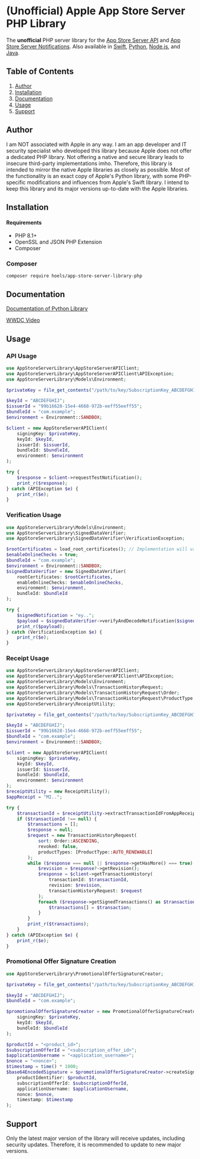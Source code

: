 # (Unofficial) Apple App Store Server PHP Library
The **unofficial** PHP server library for the
[App Store Server API](https://developer.apple.com/documentation/appstoreserverapi) and
[App Store Server Notifications](https://developer.apple.com/documentation/appstoreservernotifications).
Also available in
[Swift](https://github.com/apple/app-store-server-library-swift),
[Python](https://github.com/apple/app-store-server-library-python),
[Node.js](https://github.com/apple/app-store-server-library-node), and
[Java](https://github.com/apple/app-store-server-library-java).

## Table of Contents
1. [Author](#author)
2. [Installation](#installation)
3. [Documentation](#documentation)
4. [Usage](#usage)
5. [Support](#support)

## Author

I am NOT associated with Apple in any way. I am an app developer and IT security specialist who developed this library
because Apple does not offer a dedicated PHP library. Not offering a native and secure library leads to insecure
third-party implementations imho. Therefore, this library is intended to mirror the native Apple libraries as closely as
possible. Most of the functionality is an exact copy of Apple's Python library, with some PHP-specific modifications and
influences from Apple's Swift library. I intend to keep this library and its major versions up-to-date with the Apple
libraries.

## Installation

#### Requirements

- PHP 8.1+
- OpenSSL and JSON PHP Extension
- Composer

### Composer
```shell
composer require hoels/app-store-server-library-php
```

## Documentation

[Documentation of Python Library](https://apple.github.io/app-store-server-library-python/)

[WWDC Video](https://developer.apple.com/videos/play/wwdc2023/10143/)

## Usage

### API Usage

```php
use AppStoreServerLibrary\AppStoreServerAPIClient;
use AppStoreServerLibrary\AppStoreServerAPIClient\APIException;
use AppStoreServerLibrary\Models\Environment;

$privateKey = file_get_contents("/path/to/key/SubscriptionKey_ABCDEFGHIJ.p8"); // Implementation will vary

$keyId = "ABCDEFGHIJ";
$issuerId = "99b16628-15e4-4668-972b-eeff55eeff55";
$bundleId = "com.example";
$environment = Environment::SANDBOX;

$client = new AppStoreServerAPIClient(
    signingKey: $privateKey,
    keyId: $keyId,
    issuerId: $issuerId,
    bundleId: $bundleId,
    environment: $environment
);

try {
    $response = $client->requestTestNotification();
    print_r($response);
} catch (APIException $e) {
    print_r($e);
}
```

### Verification Usage

```php
use AppStoreServerLibrary\Models\Environment;
use AppStoreServerLibrary\SignedDataVerifier;
use AppStoreServerLibrary\SignedDataVerifier\VerificationException;

$rootCertificates = load_root_certificates(); // Implementation will vary
$enableOnlineChecks = true;
$bundleId = "com.example";
$environment = Environment::SANDBOX;
$signedDataVerifier = new SignedDataVerifier(
    rootCertificates: $rootCertificates,
    enableOnlineChecks: $enableOnlineChecks,
    environment: $environment,
    bundleId: $bundleId
);

try {
    $signedNotification = "ey..";
    $payload = $signedDataVerifier->verifyAndDecodeNotification($signedNotification);
    print_r($payload);
} catch (VerificationException $e) {
    print_r($e);
}
```

### Receipt Usage

```php
use AppStoreServerLibrary\AppStoreServerAPIClient;
use AppStoreServerLibrary\AppStoreServerAPIClient\APIException;
use AppStoreServerLibrary\Models\Environment;
use AppStoreServerLibrary\Models\TransactionHistoryRequest;
use AppStoreServerLibrary\Models\TransactionHistoryRequest\Order;
use AppStoreServerLibrary\Models\TransactionHistoryRequest\ProductType;
use AppStoreServerLibrary\ReceiptUtility;

$privateKey = file_get_contents("/path/to/key/SubscriptionKey_ABCDEFGHIJ.p8"); // Implementation will vary

$keyId = "ABCDEFGHIJ";
$issuerId = "99b16628-15e4-4668-972b-eeff55eeff55";
$bundleId = "com.example";
$environment = Environment::SANDBOX;

$client = new AppStoreServerAPIClient(
    signingKey: $privateKey,
    keyId: $keyId,
    issuerId: $issuerId,
    bundleId: $bundleId,
    environment: $environment
);
$receiptUtility = new ReceiptUtility();
$appReceipt = "MI..";

try {
    $transactionId = $receiptUtility->extractTransactionIdFromAppReceipt($appReceipt);
    if ($transactionId !== null) {
        $transactions = [];
        $response = null;
        $request = new TransactionHistoryRequest(
            sort: Order::ASCENDING,
            revoked: false,
            productTypes: [ProductType::AUTO_RENEWABLE]
        );
        while ($response === null || $response->getHasMore() === true) {
            $revision = $response?->getRevision();
            $response = $client->getTransactionHistory(
                transactionId: $transactionId,
                revision: $revision,
                transactionHistoryRequest: $request
            );
            foreach ($response->getSignedTransactions() as $transaction) {
                $transactions[] = $transaction;
            }
        }
        print_r($transactions);
    }
} catch (APIException $e) {
    print_r($e);
}
```

### Promotional Offer Signature Creation

```php
use AppStoreServerLibrary\PromotionalOfferSignatureCreator;

$privateKey = file_get_contents("/path/to/key/SubscriptionKey_ABCDEFGHIJ.p8"); // Implementation will vary

$keyId = "ABCDEFGHIJ";
$bundleId = "com.example";

$promotionalOfferSignatureCreator = new PromotionalOfferSignatureCreator(
    signingKey: $privateKey,
    keyId: $keyId,
    bundleId: $bundleId
);

$productId = "<product_id>";
$subscriptionOfferId = "<subscription_offer_id>";
$applicationUsername = "<application_username>";
$nonce = "<nonce>";
$timestamp = time() * 1000;
$base64EncodedSignature = $promotionalOfferSignatureCreator->createSignature(
    productIdentifier: $productId,
    subscriptionOfferId: $subscriptionOfferId,
    applicationUsername: $applicationUsername,
    nonce: $nonce,
    timestamp: $timestamp
);
```

## Support

Only the latest major version of the library will receive updates, including security updates. Therefore, it is
recommended to update to new major versions.
